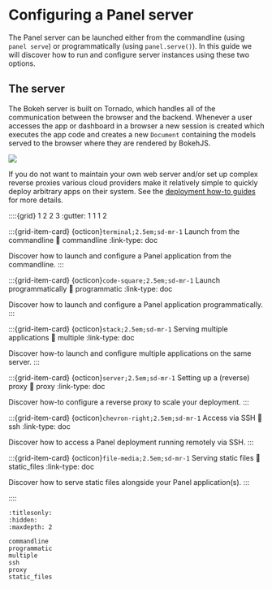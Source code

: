 # Configuring a Panel server

The Panel server can be launched either from the commandline (using `panel serve`) or programmatically (using `panel.serve()`). In this guide we will discover how to run and configure server instances using these two options.

## The server

The Bokeh server is built on Tornado, which handles all of the communication between the browser and the backend. Whenever a user accesses the app or dashboard in a browser a new session is created which executes the app code and creates a new ``Document`` containing the models served to the browser where they are rendered by BokehJS.

<div style="margin-left: auto; margin-right: auto; display: block">
<img src="https://bokeh.pydata.org/en/latest/_images/bokeh_serve.svg"></img>
</div>

If you do not want to maintain your own web server and/or set up complex reverse proxies various cloud providers make it relatively simple to quickly deploy arbitrary apps on their system. See the [deployment how-to guides](../deployment/index) for more details.

::::{grid} 1 2 2 3
:gutter: 1 1 1 2

:::{grid-item-card} {octicon}`terminal;2.5em;sd-mr-1` Launch from the commandline
:link: commandline
:link-type: doc

Discover how to launch and configure a Panel application from the commandline.
:::

:::{grid-item-card} {octicon}`code-square;2.5em;sd-mr-1` Launch programmatically
:link: programmatic
:link-type: doc

Discover how to launch and configure a Panel application programmatically.
:::

:::{grid-item-card} {octicon}`stack;2.5em;sd-mr-1` Serving multiple applications
:link: multiple
:link-type: doc

Discover how-to launch and configure multiple applications on the same server.
:::

:::{grid-item-card} {octicon}`server;2.5em;sd-mr-1` Setting up a (reverse) proxy
:link: proxy
:link-type: doc

Discover how-to configure a reverse proxy to scale your deployment.
:::

:::{grid-item-card} {octicon}`chevron-right;2.5em;sd-mr-1` Access via SSH
:link: ssh
:link-type: doc

Discover how to access a Panel deployment running remotely via SSH.
:::

:::{grid-item-card} {octicon}`file-media;2.5em;sd-mr-1` Serving static files
:link: static_files
:link-type: doc

Discover how to serve static files alongside your Panel application(s).
:::

::::

```{toctree}
:titlesonly:
:hidden:
:maxdepth: 2

commandline
programmatic
multiple
ssh
proxy
static_files
```
